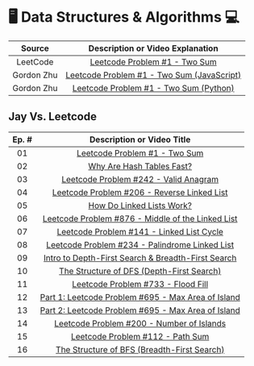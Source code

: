 # 🖥️ Data Structures & Algorithms 💻

|   Source   |                             Description or Video Explanation                              |
| :--------: | :---------------------------------------------------------------------------------------: |
|  LeetCode  |    [Leetcode Problem #1 - Two Sum](https://leetcode.com/problems/two-sum/description)     |
| Gordon Zhu | [Leetcode Problem #1 - Two Sum (JavaScript)](https://www.youtube.com/watch?v=isGKzmwDREg) |
| Gordon Zhu |   [Leetcode Problem #1 - Two Sum (Python)](https://www.youtube.com/watch?v=54yUPn3M0ds)   |

## Jay Vs. Leetcode

| Ep. # |                                                  Description or Video Title                                                   |
| :---: | :---------------------------------------------------------------------------------------------------------------------------: |
|  01   |                        [Leetcode Problem #1 - Two Sum](https://www.commonsensedev.com/jay-vs-leetcode)                        |
|  02   |                 [Why Are Hash Tables Fast?](https://www.commonsensedev.com/jay-vs-leetcode/hash-table-basics)                 |
|  03   |             [Leetcode Problem #242 - Valid Anagram](https://www.commonsensedev.com/jay-vs-leetcode/valid-anagram)             |
|  04   |       [Leetcode Problem #206 - Reverse Linked List](https://www.commonsensedev.com/jay-vs-leetcode/reverse-linked-list)       |
|  05   |                [How Do Linked Lists Work?](https://www.commonsensedev.com/jay-vs-leetcode/linked-list-basics)                 |
|  06   | [Leetcode Problem #876 - Middle of the Linked List](https://www.commonsensedev.com/jay-vs-leetcode/middle-of-the-linked-list) |
|  07   |         [Leetcode Problem #141 - Linked List Cycle](https://www.commonsensedev.com/jay-vs-leetcode/linked-list-cycle)         |
|  08   |    [Leetcode Problem #234 - Palindrome Linked List](https://www.commonsensedev.com/jay-vs-leetcode/palindrome-linked-list)    |
|  09   |     [Intro to Depth-First Search & Breadth-First Search](https://www.commonsensedev.com/jay-vs-leetcode/intro-to-dfs-bfs)     |
|  10   |           [The Structure of DFS (Depth-First Search)](https://www.commonsensedev.com/jay-vs-leetcode/dfs-structure)           |
|  11   |                [Leetcode Problem #733 - Flood Fill](https://www.commonsensedev.com/jay-vs-leetcode/flood-fill)                |
|  12   |                 [Part 1: Leetcode Problem #695 - Max Area of Island](https://vimeo.com/1000919240/b34857879c)                 |
|  13   |                 [Part 2: Leetcode Problem #695 - Max Area of Island](https://vimeo.com/1003327830/af266b8901)                 |
|  14   |                 [Leetcode Problem #200 - Number of Islands](https://vimeo.com/1006050478/a09f6cd13c)                          |
|  15   |                 [Leetcode Problem #112 - Path Sum](https://www.commonsensedev.com/jay-vs-leetcode/path-sum)                   |
|  16   |       [The Structure of BFS (Breadth-First Search)](https://www.commonsensedev.com/jay-vs-leetcode/the-structure-of-bfs)      |
